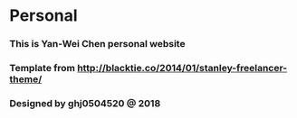# Personal

### This is Yan-Wei Chen personal website

### Template from http://blacktie.co/2014/01/stanley-freelancer-theme/

### Designed by ghj0504520 @ 2018